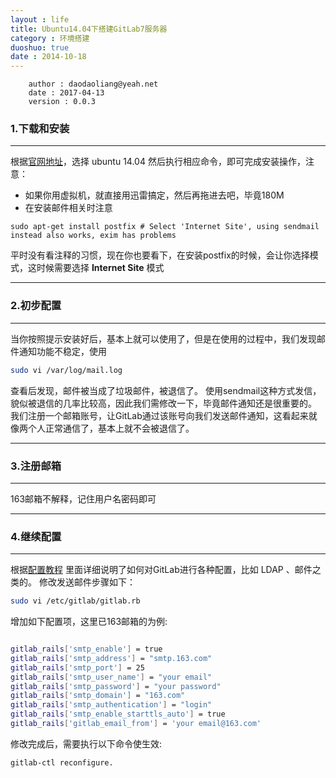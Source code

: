 ```yaml
---
layout : life
title: Ubuntu14.04下搭建GitLab7服务器
category : 环境搭建
duoshuo: true
date : 2014-10-18
---
```


```
	author : daodaoliang@yeah.net
	date : 2017-04-13
	version : 0.0.3
```

<!-- more -->

### 1.下载和安装

******

根据[官网地址][1]，选择 ubuntu 14.04 然后执行相应命令，即可完成安装操作，注意：

* 如果你用虚拟机，就直接用迅雷搞定，然后再拖进去吧，毕竟180M
* 在安装邮件相关时注意

```
sudo apt-get install postfix # Select 'Internet Site', using sendmail instead also works, exim has problems
```

  平时没有看注释的习惯，现在你也要看下，在安装postfix的时候，会让你选择模式，这时候需要选择 **Internet Site** 模式

******

### 2.初步配置

******

当你按照提示安装好后，基本上就可以使用了，但是在使用的过程中，我们发现邮件通知功能不稳定，使用

```sh
sudo vi /var/log/mail.log
```

查看后发现，邮件被当成了垃圾邮件，被退信了。
使用sendmail这种方式发信，貌似被退信的几率比较高，因此我们需修改一下，毕竟邮件通知还是很重要的。
我们注册一个邮箱账号，让GitLab通过该账号向我们发送邮件通知，这看起来就像两个人正常通信了，基本上就不会被退信了。

******

### 3.注册邮箱

******

163邮箱不解释，记住用户名密码即可

******

### 4.继续配置

******

根据[配置教程][2]
里面详细说明了如何对GitLab进行各种配置，比如 LDAP 、邮件之类的。
修改发送邮件步骤如下：

```sh
sudo vi /etc/gitlab/gitlab.rb
```

增加如下配置项，这里已163邮箱的为例:

```sh

gitlab_rails['smtp_enable'] = true
gitlab_rails['smtp_address'] = "smtp.163.com"
gitlab_rails['smtp_port'] = 25
gitlab_rails['smtp_user_name'] = "your email"
gitlab_rails['smtp_password'] = "your password"
gitlab_rails['smtp_domain'] = "163.com"
gitlab_rails['smtp_authentication'] = "login"
gitlab_rails['smtp_enable_starttls_auto'] = true
gitlab_rails['gitlab_email_from'] = 'your email@163.com'

```

修改完成后，需要执行以下命令使生效:

```sh
gitlab-ctl reconfigure.
```

[1]:https://about.gitlab.com/downloads/
[2]:https://gitlab.com/gitlab-org/omnibus-gitlab/blob/master/README.md#emails-are-not-being-delivered
